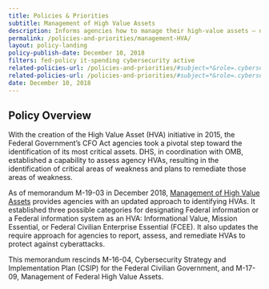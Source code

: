 ```yaml
---
title: Policies & Priorities
subtitle: Management of High Value Assets
description: Informs agencies how to manage their high-value assets — data and information on federal IT systems whose unauthorized disclosure would negatively impact the government.
permalink: /policies-and-priorities/management-HVA/
layout: policy-landing
policy-publish-date: December 10, 2018
filters: fed-policy it-spending cybersecurity active
related-policies-url: /policies-and-priorities/#subject=*&role=.cybersecurity&status=*
related-policies-url: /policies-and-priorities/#subject=*&role=.cybersecurity&status=*
date: December 10, 2018
---
```

## Policy Overview ##
With the creation of the High Value Asset (HVA) initiative in 2015, the Federal Government’s CFO Act agencies took a pivotal step toward the identification of its most critical assets. DHS, in coordination with OMB, established a capability to assess agency HVAs, resulting in the identification of critical areas of weakness and plans to remediate those areas of weakness.

As of memorandum M-19-03 in December 2018, [Management of High Value Assets](https://www.whitehouse.gov/wp-content/uploads/2018/12/M-19-03.pdf) provides agencies with an updated approach to identifying HVAs. It established three possible categories for designating Federal information or a Federal information system as an HVA: Informational Value, Mission Essential, or Federal Civilian Enterprise Essential (FCEE). It also updates the require approach for agencies to report, assess, and remediate HVAs to protect against cyberattacks.

This memorandum rescinds M-16-04, Cybersecurity Strategy and Implementation Plan (CSIP) for the Federal Civilian Government, and M-17-09, Management of Federal High Value Assets.
&nbsp;
